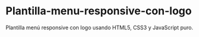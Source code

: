 # Plantilla-menu-responsive-con-logo
Plantilla menú responsive con logo usando HTML5, CSS3 y JavaScript puro.
